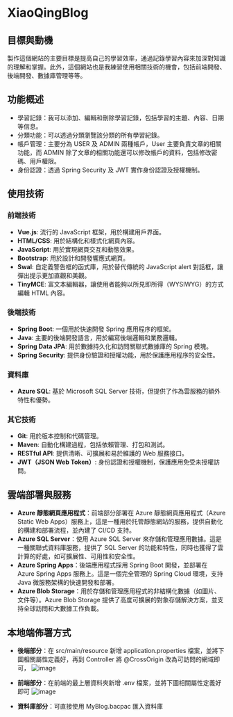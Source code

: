 # XiaoQingBlog

## 目標與動機
製作這個網站的主要目標是提高自己的學習效率，通過記錄學習內容來加深對知識的理解和掌握。此外，這個網站也是我練習使用相關技術的機會，包括前端開發、後端開發、數據庫管理等等。

## 功能概述
- 學習記錄：我可以添加、編輯和刪除學習記錄，包括學習的主題、內容、日期等信息。
- 分類功能：可以透過分類瀏覽該分類的所有學習紀錄。
- 帳戶管理：主要分為 USER 及 ADMIN 兩種帳戶，User 主要負責文章的相關功能，而 ADMIN 除了文章的相關功能還可以修改帳戶的資料，包括修改密碼、用戶權限。
- 身份認證：透過 Spring Security 及 JWT 實作身份認證及授權機制。

## 使用技術
### 前端技術
- **Vue.js**: 流行的 JavaScript 框架，用於構建用戶界面。
- **HTML/CSS**: 用於結構化和樣式化網頁內容。
- **JavaScript**: 用於實現網頁交互和動態效果。
- **Bootstrap**: 用於設計和開發響應式網頁。
- **Swal**: 自定義警告框的函式庫，用於替代傳統的 JavaScript alert 對話框，讓彈出提示更加直觀和美觀。
- **TinyMCE**: 富文本編輯器，讓使用者能夠以所見即所得（WYSIWYG）的方式編輯 HTML 內容。

### 後端技術
- **Spring Boot**: 一個用於快速開發 Spring 應用程序的框架。
- **Java**: 主要的後端開發語言，用於編寫後端邏輯和業務邏輯。
- **Spring Data JPA**: 用於數據持久化和訪問關聯式數據庫的 Spring 模塊。
- **Spring Security**: 提供身份驗證和授權功能，用於保護應用程序的安全性。

### 資料庫
- **Azure SQL**: 基於 Microsoft SQL Server 技術，但提供了作為雲服務的額外特性和優勢。

### 其它技術
- **Git**: 用於版本控制和代碼管理。
- **Maven**: 自動化構建過程，包括依賴管理、打包和測試。
- **RESTful API**: 提供清晰、可擴展和易於維護的 Web 服務接口。
- **JWT（JSON Web Token）**: 身份認證和授權機制，保護應用免受未授權訪問。

## 雲端部署與服務
- **Azure 靜態網頁應用程式**：前端部分部署在 Azure 靜態網頁應用程式（Azure Static Web Apps）服務上，這是一種用於托管靜態網站的服務，提供自動化的構建和部署流程，並內建了 CI/CD 支持。
- **Azure SQL Server**：使用 Azure SQL Server 來存儲和管理應用數據。這是一種關聯式資料庫服務，提供了 SQL Server 的功能和特性，同時也獲得了雲計算的好處，如可擴展性、可用性和安全性。
- **Azure Spring Apps**：後端應用程式採用 Spring Boot 開發，並部署在 Azure Spring Apps 服務上。這是一個完全管理的 Spring Cloud 環境，支持 Java 微服務架構的快速開發和部署。
- **Azure Blob Storage**：用於存儲和管理應用程式的非結構化數據（如圖片、文件等）。Azure Blob Storage 提供了高度可擴展的對象存儲解決方案，並支持全球訪問和大數據工作負載。


## 本地端佈署方式
- **後端部分**：在 src/main/resource 新增 application.properties 檔案，並將下圖相關屬性定義好，再到 Controller 將 @CrossOrigin 改為可訪問的網域即可，
![image](https://github.com/XiaoQing1995/MyBolg/assets/133472373/f54728f2-d7cf-49d7-b797-29f95c046432)

- **前端部分**：在前端的最上層資料夾新增 .env 檔案，並將下圖相關屬性定義好即可
  ![image](https://github.com/XiaoQing1995/MyBolg/assets/133472373/73b350a1-5018-4463-af0e-796aa1a819c9)

- **資料庫部分**：可直接使用 MyBlog.bacpac 匯入資料庫

